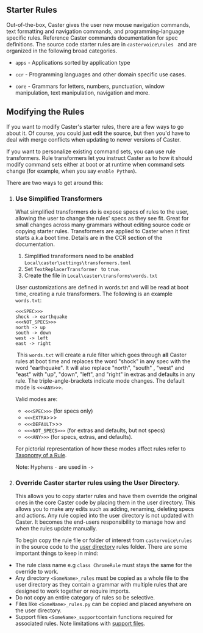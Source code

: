 ## Starter Rules

Out-of-the-box, Caster gives the user new mouse navigation commands, text formatting and navigation commands, and programming-language specific rules. Reference Caster commands documentation for spec definitions. The source code starter rules are in `castervoice\rules `  and are organized in the following broad categories.

- `apps` - Applications sorted by application type

- `ccr` -  Programming languages and other domain specific use cases.

- `core` - Grammars for letters, numbers, punctuation, window manipulation, text manipulation, navigation and more.

## Modifying the Rules

If you want to modify Caster's starter rules, there are a few ways to go about it. Of course, you could just edit the source, but then you'd have to deal with merge conflicts when updating to newer versions of Caster. 

If you want to personalize existing command sets, you can use rule transformers. Rule transformers let you instruct Caster as to how it should modify command sets either at boot or at runtime when command sets change (for example, when you say `enable Python`).

There are two ways to get around this:

1. ### Use Simplified Transformers

   What simplified transformers do is expose specs of rules to the user, allowing the user to change the rules' specs as they see fit. Great for small changes across many grammars without editing source code or copying starter rules.  Transformers are applied to Caster when it first starts a.k.a boot time. Details are in the CCR section of the documentation.

   1. Simplified transformers need to be enabled `Local\caster\settings\transformers.toml`
   2. Set `TextReplacerTransformer ` to `true`.
   3. Create the file in `Local\caster\transforms\words.txt`

   User customizations are defined in words.txt and will be read at boot time, creating a rule transformers. The following is an example `words.txt`:

   ```
   <<<SPEC>>>
   shock -> earthquake
   <<<NOT_SPECS>>>
   north -> up
   south -> down
   west -> left
   east -> right
   ```
   ​	This `words.txt` will create a rule filter which goes through **all** Caster rules at boot time and replaces the word "shock" in any spec with the word "earthquake". It will also replace "north", "south" , "west" and "east"  with "up", "down", "left", and "right" in extras and defaults in any rule. The triple-angle-brackets indicate mode changes.  The default mode is `<<<ANY>>>`.

   Valid modes are: 

   - `<<<SPEC>>>` (for specs only)
   - `<<<EXTRA`>>>
   - `<<<DEFAULT`>>>
   - `<<<NOT_SPECS>>>` (for extras and defaults, but not specs)
   - `<<<ANY>>>` (for specs, extras, and defaults). 

   For pictorial representation of how these modes affect rules refer to [Taxonomy of a Rule](https://caster.readthedocs.io/en/latest/readthedocs/Rule_Construction/Taxonomy_of_a_Rule/).
   
   Note: Hyphens `-` are used in `->`

   

2. ### Override Caster starter rules using the User Directory.

   This allows you to copy starter rules and have them override the original ones in the core Caster code by placing them in the user directory. This allows you to make any edits such as adding, renaming, deleting specs and actions. Any rule copied into the user directory is not updated with Caster. It becomes the end-users responsibility to manage how and when the rules update manually. 
   
   To begin copy the rule file or folder of interest from `castervoice\rules ` in the source code to the [user directory](https://caster.readthedocs.io/en/latest/readthedocs/User_Dir/Caster_User_Dir/) rules folder. There are some important things to keep in mind:

- The rule class name e.g  `class ChromeRule` must stays the same for the override to work. 
- Any directory `<SomeName>_rules` must be copied as a whole file to the user directory as they contain a grammar with multiple rules that are designed to work together or require imports.
- Do not copy an entire category of rules so be selective.
- Files like `<SomeName>_rules.py` can be copied and placed anywhere on the user directory.
- Support files `<SomeName>_support`contain functions required for associated rules. Note limitations with [support files](https://github.com/dictation-toolbox/Caster/issues/711).
